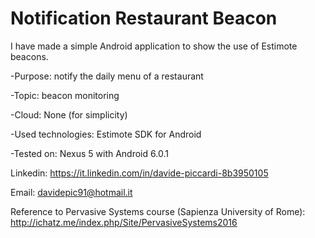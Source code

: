 # Notification Restaurant Beacon

I have made a simple Android application to show the use of Estimote beacons.

-Purpose: notify the daily menu of a restaurant

-Topic: beacon monitoring

-Cloud: None (for simplicity)

-Used technologies: Estimote SDK for Android

-Tested on: Nexus 5 with Android 6.0.1


Linkedin: https://it.linkedin.com/in/davide-piccardi-8b3950105

Email: davidepic91@hotmail.it

Reference to Pervasive Systems course (Sapienza University of Rome): http://ichatz.me/index.php/Site/PervasiveSystems2016
